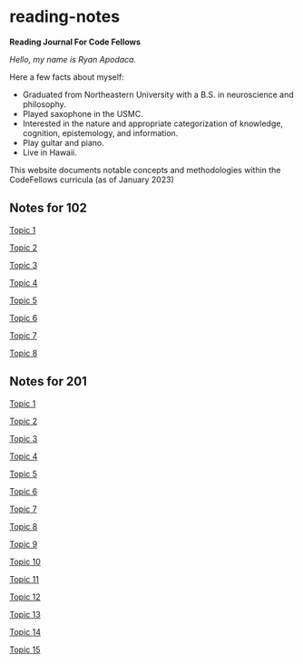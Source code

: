 # reading-notes

**Reading Journal For Code Fellows**

*Hello, my name is Ryan Apodaca.*

Here a few facts about myself:

- Graduated from Northeastern University with a B.S. in neuroscience and philosophy.
- Played saxophone in the USMC.
- Interested in the nature and appropriate categorization of knowledge, cognition, epistemology, and information.
- Play guitar and piano.  
- Live in Hawaii.

This website documents notable concepts and methodologies within the CodeFellows curricula (as of January 2023)

## Notes for 102

[Topic 1](102/102Topic1.md)

[Topic 2](102/102Topic2.md)

[Topic 3](102/102Topic3.md)

[Topic 4](102/102Topic4.md)

[Topic 5](102/102Topic5.md)

[Topic 6](102/102Topic6.md)

[Topic 7](102/102Topic7.md)

[Topic 8](102/102Topic8.md)


## Notes for 201

[Topic 1](102/201Topic1.md)

[Topic 2](102/201Topic2.md)

[Topic 3](102/201Topic3.md)

[Topic 4](102/201Topic4.md)

[Topic 5](102/201Topic5.md)

[Topic 6](102/201Topic6.md)

[Topic 7](102/201Topic7.md)

[Topic 8](102/201Topic8.md)

[Topic 9](102/201Topic9.md)

[Topic 10](102/201Topic10.md)

[Topic 11](102/201Topic11.md)

[Topic 12](102/201Topic12.md)

[Topic 13](102/201Topic13.md)

[Topic 14](102/201Topic14.md)

[Topic 15](102/201Topic15.md)
